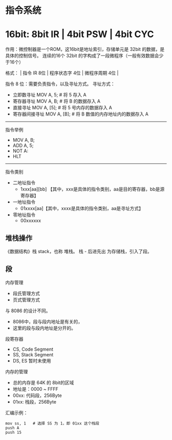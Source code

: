 # 指令系统

# 16bit: 8bit IR | 4bit PSW | 4bit CYC
作用：微控制器是一个ROM，这16bit是地址索引，存储单元是 32bit 的数据，是具体的控制信号。
连续的16个 32bit 的字构成了一段微程序（一般有效数据会少于16个）

格式：
| 指令 IR 8位 | 程序状态字 4位 | 微程序周期 4位 |

指令 8 位：需要负责指令，以及寻址方式。
寻址方式：
* 立即数寻址      MOV A, 5;       # 将 5 存入 A
* 寄存器寻址      MOV A, B;       # 将 B 的数据存入 A
* 直接寻址        MOV A, [5];     # 将 5 号内存的数据存入 A
* 寄存器间接寻址  MOV A, [B];     # 将 B 数值的内存地址内的数据存入 A
---
指令举例
- MOV A, B;
- ADD A, 5;
- NOT A:
- HLT
---
指令类别
* 二地址指令
  * 1xxx[aa][bb] 【其中，xxx是具体的指令类别，aa是目的寄存器，bb是源寄存器】
* 一地址指令
  * 01xxxx[aa]【其中，xxxx是具体的指令类别，aa是寻址方式】
* 零地址指令
  * 00xxxxxx


## 堆栈操作

《数据结构》栈 stack，也称 堆栈。
栈 - 后进先出
为存储栈，引入了段。

## 段

内存管理
- 段氏管理方式
- 页式管理方式


与 8086 的设计不同。
- 8086中，段与段内地址是有关的，
- 这里的段与段内地址是分开的。

段寄存器
- CS, Code Segment
- SS, Stack Segment
- DS, ES 暂时未使用

内存的管理
- 总的内存是 64K 的 8bit的区域
- 地址是：0000 ~ FFFF
- 00xx: 代码段，256Byte
- 01xx: 栈段，256Byte

汇编示例：
```
mov ss, 1   # 选择 SS 为 1，即 01xx 这个栈段
push A
push 15
```



